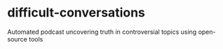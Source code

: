 # difficult-conversations
Automated podcast uncovering truth in controversial topics using open-source tools
